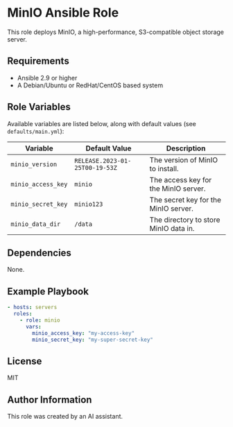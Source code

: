 # MinIO Ansible Role

This role deploys MinIO, a high-performance, S3-compatible object storage server.

## Requirements

- Ansible 2.9 or higher
- A Debian/Ubuntu or RedHat/CentOS based system

## Role Variables

Available variables are listed below, along with default values (see `defaults/main.yml`):

| Variable           | Default Value                    | Description                            |
| ------------------ | -------------------------------- | -------------------------------------- |
| `minio_version`    | `RELEASE.2023-01-25T00-19-53Z`   | The version of MinIO to install.       |
| `minio_access_key` | `minio`                          | The access key for the MinIO server.   |
| `minio_secret_key` | `minio123`                       | The secret key for the MinIO server.   |
| `minio_data_dir`   | `/data`                          | The directory to store MinIO data in.  |

## Dependencies

None.

## Example Playbook

```yaml
- hosts: servers
  roles:
    - role: minio
      vars:
        minio_access_key: "my-access-key"
        minio_secret_key: "my-super-secret-key"
```

## License

MIT

## Author Information

This role was created by an AI assistant.
